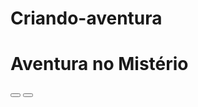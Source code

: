 # Criando-aventura
<!DOCTYPE html>
<html lang="pt-BR">
<head>
    <meta charset="UTF-8">
    <meta name="viewport" content="width=device-width, initial-scale=1.0">
    <title>Aventura Interativa</title>
    <link rel="stylesheet" href="styles.css">
</head>
<body>
    <div id="game">
        <h1>Aventura no Mistério</h1>
        <p id="story"></p>
        <button id="choice1" class="choice-button"></button>
        <button id="choice2" class="choice-button"></button>
    </div>
    <script src="script.js"></script>
</body>
</html>
